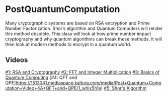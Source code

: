# PostQuantumComputation
Many cryptographic systems are based on RSA encryption and Prime Number Factorization. Shor’s algorithm and Quantum Computers will render this method obsolete. This class will look at how prime number impact cryptography and why quantum algorithms can break these methods. It will then look at modern methods to encrypt in a quantum world.

## Videos
[#1: RSA and Cryptography](https://1513041.mediaspace.kaltura.com/media/Post+Quantum+Computation+Video+1A+RSA+and+the+Principles+of+Cryptography/1_8f3a9qyx)
[#2: FFT and Integer Multiplication](https://1513041.mediaspace.kaltura.com/media/Post+Quantum+Computation+Video+2A+FFT+and+Integer+Multiplication/1_sq590s93)
[#3: Basics of Quantum Computing](https://1513041.mediaspace.kaltura.com/media/Post+Quantum+Computation+Video+3A+Basics+of+Quantum+Computing/1_zbocfxy1)
[#4: QFT and QPE]https://1513041.mediaspace.kaltura.com/media/Post+Quantum+Computation+Video+4A+QFT+and+QPE/1_whix5h1e)
[#5: Shor's Algorithm](https://1513041.mediaspace.kaltura.com/media/Post+Quantum+Computation+Video+5A+Shor%27s+Algorithm/1_p80abs24)